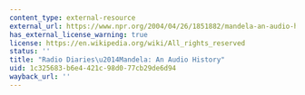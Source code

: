 ```yaml
---
content_type: external-resource
external_url: https://www.npr.org/2004/04/26/1851882/mandela-an-audio-history
has_external_license_warning: true
license: https://en.wikipedia.org/wiki/All_rights_reserved
status: ''
title: "Radio Diaries\u2014Mandela: An Audio History"
uid: 1c325683-b6e4-421c-98d0-77cb29de6d94
wayback_url: ''
---
```

